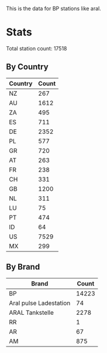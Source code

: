 This is the data for BP stations like aral.


# Stats

Total station count: 17518
## By Country

| Country | Count
| - | - 
| NZ | 267
| AU | 1612
| ZA | 495
| ES | 711
| DE | 2352
| PL | 577
| GR | 720
| AT | 263
| FR | 238
| CH | 331
| GB | 1200
| NL | 311
| LU | 75
| PT | 474
| ID | 64
| US | 7529
| MX | 299
## By Brand

| Brand | Count
| - | - 
| BP | 14223
| Aral pulse Ladestation | 74
| ARAL Tankstelle | 2278
| RR | 1
| AR | 67
| AM | 875
